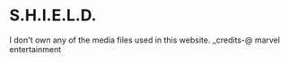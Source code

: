 # S.H.I.E.L.D.
I don't own any of the media files used in this website.
_credits-@ marvel entertainment
